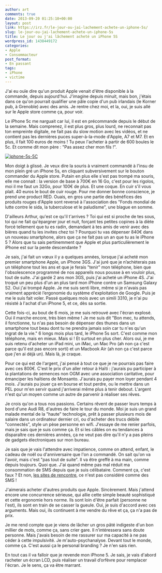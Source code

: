 ```yaml
---
author: art
comments: true
date: 2013-09-20 01:25:10+00:00
layout: post
link: https://irz.fr/le-jour-ou-jai-lachement-achete-un-iphone-5s/
slug: le-jour-ou-jai-lachement-achete-un-iphone-5s
title: Le jour ou j'ai lâchement acheté un iPhone 5S
wordpress_id: 1438449172
categories:
- Apple
- Consommacteur
post_format:
- En passant
tags:
- iPhone
- victime
---
```


J'ai eu ouïe dire qu'un produit Apple venait d'être disponible à la commande, depuis aujourd'hui. J'imagine depuis minuit, mais bon, j'étais dans ce qu'on pourrait qualifier une pâle copie d'un pub irlandais (le Korner pub, à Grenoble) avec des amis. Je rentre chez moi, et la, oui, je suis allé sur le Apple store comme ça, pour voir.<!-- more -->

Le iPhone 5c me narguait car lui, il est en précommande depuis le début de la semaine. Mais comprenez, il est plus gros, plus lourd, ne reconnait pas ton empreinte digitale, ne fait pas du slow motion avec les vidéos, et ne contient pas les dernières puces super-à-la-mode d'Apple, A7 et M7. Et en plus, il fait 100 euros de moins ! Tu peux l'acheter à partir de 600 boules le 5c. Et comme dit mon père : "Pas assez cher mon fils !".

[![iphone-5s-5C](https://static.irz.fr/2013/09/iphone-5s-5C-640x139.png)](https://irz.fr/recherche?q=iphone-5s-5c)

Mon doigt à glissé. Je veux dire la souris à vraiment commandé à l'insu de mon plein gré un iPhone 5s, en cliquant subversivement sur le bouton commander du Apple store. Putain en plus elle s'est pas trompé ma souris, elle me connait : la version de base à 700€ en 16 Go, c'est pour les rigolos, moi il me faut un 32Go, pour 100€ de plus. Et une coque. En cuir s'il vous plait. 40 euros le bout de cuir rouge. Pour me donner bonne conscience, je prend une product RED. Ouais, en gros une partie des bénéfices des produits rouges d'Apple sont reversé à l'association des "Fonds mondial de lutte contre le sida, la tuberculose et le paludisme", une blague en somme.

D'ailleurs Arthur, qu'est ce qu'il t'arrives ? Toi qui est si proche de tes sous, toi qui ne fait qu'épargner jour et nuit, forçant tes petites copines à la diète forcé tellement que tu es radin, demandant à tes amis de venir avec des bières quand tu les invites chez toi ? Pourquoi tu vas dépenser 840€ dans un nouveau smartphone, alors que ça ne fait pas un an que tu as le iPhone 5 ? Alors que tu sais pertinemment que Apple et plus particulièrement le iPhone est sur la pente descendante ?

Je sais, j'ai fait un vœux il y a quelques années, lorsque j'ai acheté mon premier smartphone Apple, un iPhone 3GS. J'ai juré que je n’achèterais pas un téléphone tout les ans et que je ferais "tenir" mon téléphone, bien que l'obsolescence programmé de nos appareils nous pousse à en vouloir plus, tout de suite. J'ai gardé 2 ans mon 3GS, puis j'ai acheté un iPhone 4S. J'ai troqué un peu plus d'un an plus tard mon iPhone contre un Samsung Galaxy S2. Oui j'ai trompé Apple. Je me suis senti libre, même si je n'avais pas vraiment apprécié l’ergonomie du système d'exploitation de Google. Puis je me le suis fait voler. Passé quelques mois avec un simili 3310, je n'ai pu résisté à l'achat d'un iPhone 5, et ce, dès sa sortie.

Cette fois-ci, au bout de 6 mois, je me suis retrouvé avec l'écran explosé. Oui il marche encore, très bien même ! Je me suis dit "Bon mec, tu attends, il fonctionne, tu n'as pas besoin de dépenser des thunes dans un smartphone tout beau dont tu ne prendra jamais soin car tu n'es qu'un ingrat de la vie." 6 longs mois plus tard, le iPhone 5s sort. C'est comme mon téléphone, mais en mieux. Mais si ! Et surtout en plus cher. Alors oui, je me suis retenu d'acheter un iPad mini, un iMac, un Mac Pro (ah non ça c'est parce qu'il est pas encore sorti) et un Macbook Air (ah non ça c'est parce que j'en ai déjà un). Mais là, je craque.

Pour ce qui est de l'argent, j'ai pensé à tout ce que je ne pourrais pas faire avec ces 800€. C'est le prix d'un aller retour à Haïti : j'aurais pu participer à la plantations de semences non OGM avec une association caritative, pour émanciper les haïtiens de Monsanto. J'aurais pu payer mon loyer pendant 4 mois. J'aurais pu jouer ça en bourse et tout perdre, ou le mettre dans un PEL pour m'en servir quand j'arriverai même plus à tenir debout. L'argent n'est qu'un moyen comme un autre de parvenir à réaliser ses rêves.

Je crois qu'on a tous nos passions. Certains rêvent de passer leurs temps à bord d'une Audi R8, d'autres de faire le tour du monde. Moi je suis un grand malade mental de la "haute" technologie, prêt à passer plusieurs mois de salaire dans un ordinateur dernier cri, ou d'acheter des trucs débile "connectés", style un pèse personne en wifi. J'essaye de me renier parfois, mais je sais que je suis comme ça. Et si les câbles on eu tendances à disparaître ces dernières années, ça ne veut pas dire qu'il n'y a pas pleins de gadgets électroniques sur mon bureau.

Je sais que je vais l'attendre avec impatience, comme on attend, enfant, le cadeau de noël ou d'anniversaire que l'on a commandé. On sait qu'on va l'avoir, mais c'est "pas tout de suite". Il va être greffé à ma main, comme depuis toujours. Quoi que. J'ai quand même pas mal réduit ma consommation de SMS depuis que je suis célibataire. Comment ça, c'est faux ? Et non, [les sites de rencontre](http://irz.fr/site-de-rencontre/), ce n'est pas considéré comme des SMS !

J'aimerais acheter d'autres produits que Apple. Sincèrement. Mais j'attend encore une concurrence sérieuse, qui allie cette simple beauté sophistiqué et cette ergonomie hors norme. Ils sont loin d'être parfait (personne ne l'est), ils sont en train de se casser la gueule. Oui, je suis d'accord avec ces arguments. Mais oui, ils continuent à me vendre du rêve et ça, ça n'a pas de prix.

Je me rend compte que je viens de lâcher un gros pâté indigeste d'un bon millier de mots, comme ça, sans crier gare. Il n’intéressera sans doute personne. Mais j'avais besoin de me rassurer sur ma capacité à ne pas céder à cette impulsivité. Je m'auto-psychanalyse. Devant tout le monde, comme ça. C'est aussi ça le personal branding ? Je n'en sais rien.

En tout cas il va falloir que je revende mon iPhone 5. Je sais, je vais d'abord racheter un écran LCD, puis réaliser un travail d’orfèvre pour remplacer l'écran. Je le sens, ça va être marrant.


